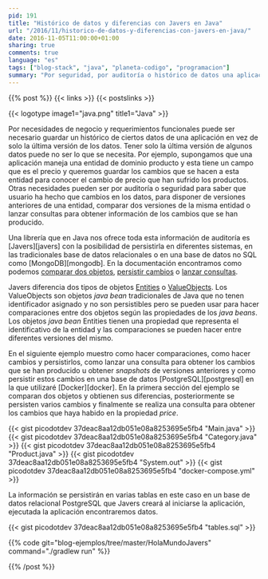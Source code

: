 ```yaml
---
pid: 191
title: "Histórico de datos y diferencias con Javers en Java"
url: "/2016/11/historico-de-datos-y-diferencias-con-javers-en-java/"
date: 2016-11-05T11:00:00+01:00
sharing: true
comments: true
language: "es"
tags: ["blog-stack", "java", "planeta-codigo", "programacion"]
summary: "Por seguridad, por auditoría o histórico de datos una aplicación puede requerir no solo guardar los valores actuales de los datos que maneja sino también las versiones anteriores y los cambios en cada valor de los mismos. En Java hay una librería llamada Javers que nos proporciona funcionalidades como comparación, _snapshots_, persistencia y un lenguaje de consulta para hacer búsquedas."
---
```


{{% post %}}
{{< links >}}
{{< postslinks >}}

{{< logotype image1="java.png" title1="Java" >}}

Por necesidades de negocio y requerimientos funcionales puede ser necesario guardar un histórico de ciertos datos de una aplicación en vez de solo la última versión de los datos. Tener solo la última versión de algunos datos puede no ser lo que se necesita. Por ejemplo, supongamos que una aplicación maneja una entidad de dominio producto y esta tiene un campo que es el precio y queremos guardar los cambios que se hacen a esta entidad para conocer el cambio de precio que han sufrido los productos. Otras necesidades pueden ser por auditoría o seguridad para saber que usuario ha hecho que cambios en los datos, para disponer de versiones anteriores de una entidad, comparar dos versiones de la misma entidad o lanzar consultas para obtener información de los cambios que se han producido.

Una librería que en Java nos ofrece toda esta información de auditoría es [Javers][javers] con la posibilidad de persistirla en diferentes sistemas, en las tradicionales base de datos relacionales o en una base de datos no SQL como [MongoDB][mongodb]. En la documentación encontramos como podemos [comparar dos objetos](http://javers.org/documentation/diff-examples/), [persistir cambios](http://javers.org/documentation/repository-examples/) o [lanzar consultas](http://javers.org/documentation/jql-examples/).

Javers diferencia dos tipos de objetos [Entities](http://javers.org/documentation/diff-examples/#compare-entities) o [ValueObjects](http://javers.org/documentation/diff-examples/#compare-valueobjects). Los ValueObjects son objetos _java bean_ tradicionales de Java que no tenen identificador asignado y no son persistibles pero se pueden usar para hacer comparaciones entre dos objetos según las propiedades de los _java beans_. Los objetos _java bean_ Entities tienen una propiedad que representa el identificativo de la entidad y las comparaciones se pueden hacer entre diferentes versiones del mismo.

En el siguiente ejemplo muestro como hacer comparaciones, como hacer cambios y persistirlos, como lanzar una consulta para obtener los cambios que se han producido u obtener _snapshots_ de versiones anteriores y como persistir estos cambios en una base de datos [PostgreSQL][postgresql] en la que utilizaré [Docker][docker]. En la primera sección del ejemplo se comparan dos objetos y obtienen sus diferencias, posteriormente se persisten varios cambios y finalmente se realiza una consulta para obtener los cambios que haya habido en la propiedad _price_.

{{< gist picodotdev 37deac8aa12db051e08a8253695e5fb4 "Main.java" >}}
{{< gist picodotdev 37deac8aa12db051e08a8253695e5fb4 "Category.java" >}}
{{< gist picodotdev 37deac8aa12db051e08a8253695e5fb4 "Product.java" >}}
{{< gist picodotdev 37deac8aa12db051e08a8253695e5fb4 "System.out" >}}
{{< gist picodotdev 37deac8aa12db051e08a8253695e5fb4 "docker-compose.yml" >}}

La información se persistirán en varias tablas en este caso en un base de datos relacional PostgreSQL que Javers creará al iniciarse la aplicación, ejecutada la aplicación encontraremos datos.

{{< gist picodotdev 37deac8aa12db051e08a8253695e5fb4 "tables.sql" >}}

{{% code git="blog-ejemplos/tree/master/HolaMundoJavers" command="./gradlew run" %}}

{{% /post %}}
